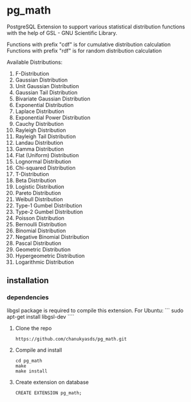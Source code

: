 # pg_math

PostgreSQL Extension to support various statistical distribution functions with the help of GSL - GNU Scientific Library.

Functions with prefix "cdf" is for cumulative distribution calculation
Functions with prefix "rdf" is for random distribution calculation

Available Distributions:

1. F-Distribution
2. Gaussian Distribution
3. Unit Gaussian Distribution
4. Gaussian Tail Distribution
5. Bivariate Gaussian Distribution
6. Exponential Distribution
7. Laplace Distribution
8. Exponential Power Distribution
9. Cauchy Distribution
10. Rayleigh Distribution
11. Rayleigh Tail Distribution
12. Landau Distribution
13. Gamma Distribution
14. Flat (Uniform) Distribution
15. Lognormal Distribution
16. Chi-squared Distribution
17. T-Distribution
18. Beta Distribution
19. Logistic Distribution
20. Pareto Distribution
21. Weibull Distribution
22. Type-1 Gumbel Distribution
23. Type-2 Gumbel Distribution
24. Poisson Distribution
25. Bernoulli Distribution
26. Binomial Distribution
27. Negative Binomial Distribution
28. Pascal Distribution
29. Geometric Distribution
30. Hypergeometric Distribution
31. Logarithmic Distribution

## installation

### dependencies
libgsl package is required to compile this extension.
For Ubuntu:
    ```
    sudo apt-get install libgsl-dev
    ````

1. Clone the repo
    ```
    https://github.com/chanukyasds/pg_math.git
    ```
2. Compile and install
    ```
    cd pg_math
    make
    make install
    ```
3. Create extension on database
    ```
    CREATE EXTENSION pg_math;
    ```
 
